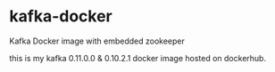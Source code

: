 # kafka-docker
Kafka Docker image with embedded zookeeper

this is my kafka 0.11.0.0 & 0.10.2.1 docker image hosted on dockerhub.
